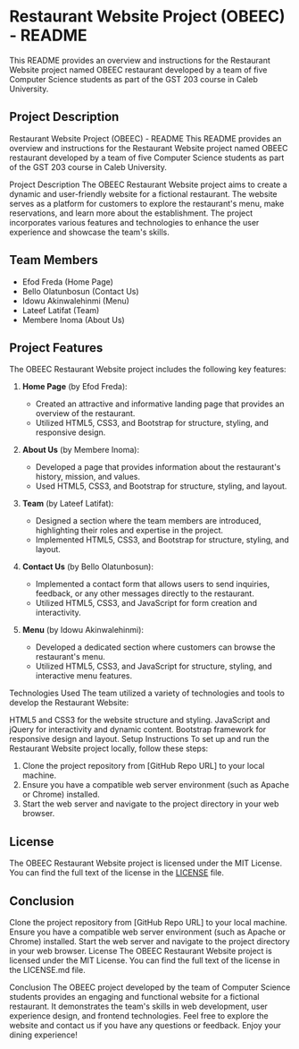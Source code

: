
# Restaurant Website Project (OBEEC) - README

This README provides an overview and instructions for the Restaurant Website project named OBEEC restaurant developed by a team of five Computer Science students as part of the GST 203 course in Caleb University.

## Project Description

Restaurant Website Project (OBEEC) - README
This README provides an overview and instructions for the Restaurant Website project named OBEEC restaurant developed by a team of five Computer Science students as part of the GST 203 course in Caleb University.


Project Description
The OBEEC Restaurant Website project aims to create a dynamic and user-friendly website for a fictional restaurant. The website serves as a platform for customers to explore the restaurant's menu, make reservations, and learn more about the establishment. The project incorporates various features and technologies to enhance the user experience and showcase the team's skills.


## Team Members

- Efod Freda (Home Page)
- Bello Olatunbosun (Contact Us)
- Idowu Akinwalehinmi (Menu)
- Lateef Latifat (Team)
- Membere Inoma (About Us)

## Project Features

The OBEEC Restaurant Website project includes the following key features:

1. **Home Page** (by Efod Freda):
   - Created an attractive and informative landing page that provides an overview of the restaurant.
   - Utilized HTML5, CSS3, and Bootstrap for structure, styling, and responsive design.

2. **About Us** (by Membere Inoma):
   - Developed a page that provides information about the restaurant's history, mission, and values.
   - Used HTML5, CSS3, and Bootstrap for structure, styling, and layout.

3. **Team** (by Lateef Latifat):
   - Designed a section where the team members are introduced, highlighting their roles and expertise in the project.
   - Implemented HTML5, CSS3, and Bootstrap for structure, styling, and layout.

4. **Contact Us** (by Bello Olatunbosun):
   - Implemented a contact form that allows users to send inquiries, feedback, or any other messages directly to the restaurant.
   - Utilized HTML5, CSS3, and JavaScript for form creation and interactivity.

5. **Menu** (by Idowu Akinwalehinmi):
   - Developed a dedicated section where customers can browse the restaurant's menu.
   - Utilized HTML5, CSS3, and JavaScript for structure, styling, and interactive menu features.


Technologies Used
The team utilized a variety of technologies and tools to develop the Restaurant Website:

HTML5 and CSS3 for the website structure and styling.
JavaScript and jQuery for interactivity and dynamic content.
Bootstrap framework for responsive design and layout.
Setup Instructions
To set up and run the Restaurant Website project locally, follow these steps:


1. Clone the project repository from [GitHub Repo URL] to your local machine.
2. Ensure you have a compatible web server environment (such as Apache or Chrome) installed.
3. Start the web server and navigate to the project directory in your web browser.

## License

The OBEEC Restaurant Website project is licensed under the MIT License. You can find the full text of the license in the [LICENSE](LICENSE) file.

## Conclusion

Clone the project repository from [GitHub Repo URL] to your local machine.
Ensure you have a compatible web server environment (such as Apache or Chrome) installed.
Start the web server and navigate to the project directory in your web browser.
License
The OBEEC Restaurant Website project is licensed under the MIT License. You can find the full text of the license in the LICENSE.md file.


Conclusion
The OBEEC project developed by the team of Computer Science students provides an engaging and functional website for a fictional restaurant. It demonstrates the team's skills in web development, user experience design, and frontend technologies. Feel free to explore the website and contact us if you have any questions or feedback. Enjoy your dining experience!
